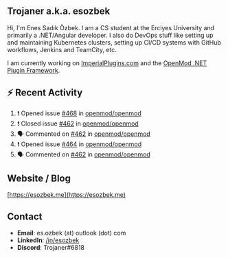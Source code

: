 ##  Trojaner a.k.a. esozbek
Hi, I'm Enes Sadık Özbek. I am a CS student at the Erciyes University and primarily a .NET/Angular developer. I also do DevOps stuff like setting up and maintaining Kubernetes clusters, setting up CI/CD systems with GitHub workflows, Jenkins and TeamCity, etc.

I am currently working on [ImperialPlugins.com](https://imperialplugins.com) and the [OpenMod .NET Plugin Framework](https://github.com/openmod/openmod). 

## :zap: Recent Activity

<!--START_SECTION:activity-->
1. ❗️ Opened issue [#468](https://github.com/openmod/openmod/issues/468) in [openmod/openmod](https://github.com/openmod/openmod)
2. ❗️ Closed issue [#462](https://github.com/openmod/openmod/issues/462) in [openmod/openmod](https://github.com/openmod/openmod)
3. 🗣 Commented on [#462](https://github.com/openmod/openmod/issues/462) in [openmod/openmod](https://github.com/openmod/openmod)
4. ❗️ Opened issue [#464](https://github.com/openmod/openmod/issues/464) in [openmod/openmod](https://github.com/openmod/openmod)
5. 🗣 Commented on [#462](https://github.com/openmod/openmod/issues/462) in [openmod/openmod](https://github.com/openmod/openmod)
<!--END_SECTION:activity-->

## Website / Blog
[https://esozbek.me](https://esozbek.me)

## Contact
- **Email**: es.ozbek (at) outlook (dot) com
- **LinkedIn**: [/in/esozbek](https://linkedin.com/in/esozbek)
- **Discord**: Trojaner#6818
